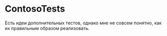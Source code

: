 # ContosoTests

Есть идеи дополнительных тестов, однако мне не совсем понятно, как их правильным образом реализовать.
